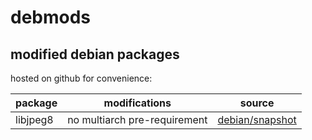 # debmods
## modified debian packages

hosted on github for convenience:

package | modifications | source
---|---|---
libjpeg8 | no multiarch pre-requirement | [debian/snapshot](https://snapshot.debian.org/package/libjpeg8/8d1-2/)
